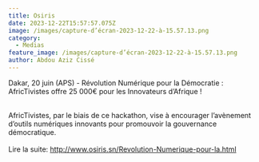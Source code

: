 ```yaml
---
title: Osiris
date: 2023-12-22T15:57:57.075Z
image: /images/capture-d’écran-2023-12-22-à-15.57.13.png
category:
  - Medias
feature_image: /images/capture-d’écran-2023-12-22-à-15.57.13.png
author: Abdou Aziz Cissé
---
```

Dakar, 20 juin (APS) - Révolution Numérique pour la Démocratie : AfricTivistes offre 25 000€ pour les Innovateurs d’Afrique !

\
AfricTivistes, par le biais de ce hackathon, vise à encourager l’avènement d’outils numériques innovants pour promouvoir la gouvernance démocratique. \
\
Lire la suite: http://www.osiris.sn/Revolution-Numerique-pour-la.html